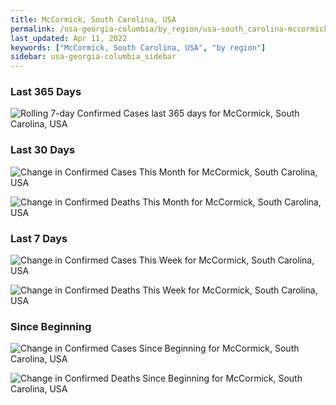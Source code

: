 ```yaml
---
title: McCormick, South Carolina, USA
permalink: /usa-georgia-columbia/by_region/usa-south_carolina-mccormick-by_region.html
last_updated: Apr 11, 2022
keywords: ["McCormick, South Carolina, USA", "by region"]
sidebar: usa-georgia-columbia_sidebar
---
```


<h3>Last 365 Days</h3>

![Rolling 7-day Confirmed Cases last 365 days for McCormick, South Carolina, USA](/covid_tracker/images/graphs/usa-south_carolina-mccormick-weekly_totals_graph.png)

<h3>Last 30 Days</h3>

![Change in Confirmed Cases This Month for McCormick, South Carolina, USA](/covid_tracker/images/graphs/usa-south_carolina-mccormick-delta_confirmed-30_days_graph.png)

![Change in Confirmed Deaths This Month for McCormick, South Carolina, USA](/covid_tracker/images/graphs/usa-south_carolina-mccormick-delta_deaths-30_days_graph.png)

<h3>Last 7 Days</h3>

![Change in Confirmed Cases This Week for McCormick, South Carolina, USA](/covid_tracker/images/graphs/usa-south_carolina-mccormick-delta_confirmed-7_days_graph.png)

![Change in Confirmed Deaths This Week for McCormick, South Carolina, USA](/covid_tracker/images/graphs/usa-south_carolina-mccormick-delta_deaths-7_days_graph.png)

<h3>Since Beginning</h3>

![Change in Confirmed Cases Since Beginning for McCormick, South Carolina, USA](/covid_tracker/images/graphs/usa-south_carolina-mccormick-delta_confirmed-since_beginning_graph.png)

![Change in Confirmed Deaths Since Beginning for McCormick, South Carolina, USA](/covid_tracker/images/graphs/usa-south_carolina-mccormick-delta_deaths-since_beginning_graph.png)

